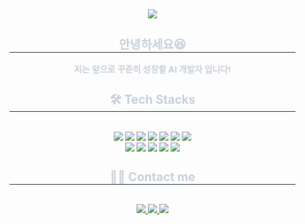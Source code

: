 <div align= "center">
    <img src="https://capsule-render.vercel.app/api?type=waving&color=gradient&height=240&text=상호의%20이모저모✅&animation=&fontColor=ffffff&fontSize=40" />
    </div>
    <div align= "center"> 
    <h2 style="border-bottom: 1px solid #21262d; color: #c9d1d9;"> 안녕하세요😆 </h2>  
    <div style="font-weight: 700; font-size: 15px; text-align: center; color: #c9d1d9;"> 저는 앞으로 꾸준히 성장할 AI 개발자 입니다!</li> </div> 
    </div>
    <div align= "center">
    <h2 style="border-bottom: 1px solid #21262d; color: #c9d1d9;"> 🛠️ Tech Stacks </h2> <br> 
    <div style="margin: 0 auto; text-align: center;" align= "center"> <img src="https://img.shields.io/badge/Python-3776AB?style=for-the-badge&logo=Python&logoColor=white">
        <img src="https://img.shields.io/badge/Anaconda-44A833?style=for-the-badge&logo=⑤Anaconda&logoColor=white">
        <img src="https://img.shields.io/badge/Jupyter-#F37626?style=for-the-badge&logo=Jupyter&logoColor=white">
          <img src="https://img.shields.io/badge/Keras-D00000?style=for-the-badge&logo=Keras&logoColor=white">
          <img src="https://img.shields.io/badge/Tensorflow-FF6F00?style=for-the-badge&logo=Tensorflow&logoColor=white">
          <img src="https://img.shields.io/badge/Selenium-43B02A?style=for-the-badge&logo=Selenium&logoColor=white">
          <img src="https://img.shields.io/badge/PyTorch-EE4C2C?style=for-the-badge&logo=PyTorch&logoColor=white">
          <br/><img src="https://img.shields.io/badge/HTML5-E34F26?style=for-the-badge&logo=HTML5&logoColor=white">
          <img src="https://img.shields.io/badge/CSS3-1572B6?style=for-the-badge&logo=CSS3&logoColor=white">
          <img src="https://img.shields.io/badge/Django-092E20?style=for-the-badge&logo=Django&logoColor=white">
          <img src="https://img.shields.io/badge/Amazon AWS-232F3E?style=for-the-badge&logo=Amazon AWS&logoColor=white">
          <img src="https://img.shields.io/badge/Git-F05032?style=for-the-badge&logo=Git&logoColor=white">
          <br/></div>
    </div>
    <div align= "center">
    <h2 style="border-bottom: 1px solid #21262d; color: #c9d1d9;"> 🧑‍💻 Contact me </h2> <br> 
    <div align= "center"> <a href=https://www.notion.so/097a1cd1a5264d70994484b39111054a> <img src="https://img.shields.io/badge/Notion-000000?style=for-the-badge&logo=Notion&logoColor=white&link=https://www.notion.so/097a1cd1a5264d70994484b39111054a"> </a>
         <a href=mailto:2sixdec@naver.com> <img src="https://img.shields.io/badge/Gmail-EA4335?style=for-the-badge&logo=Gmail&logoColor=white&link=mailto:2sixdec@naver.com"> </a>
         <a href=https://www.instagram.com/2sixdec/> <img src="https://img.shields.io/badge/Instagram-E4405F?style=for-the-badge&logo=Instagram&logoColor=white&link=https://www.instagram.com/2sixdec/"> </a>
          </div>  <br> 
    <div align= "center">  </div> 
    </div>
    
